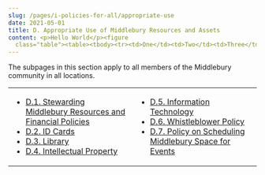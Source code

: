 ```yaml
---
slug: /pages/i-policies-for-all/appropriate-use
date: 2021-05-01
title: D. Appropriate Use of Middlebury Resources and Assets
content: <p>Hello World</p><figure
  class="table"><table><tbody><tr><td>One</td><td>Two</td><td>Three</td></tr><tr><td>Four</td><td>Five</td><td>Six</td></tr><tr><td>Seven</td><td>Eight</td><td>Nine</td></tr></tbody></table></figure>
---
```


The subpages in this section apply to all members of the Middlebury community in all locations.

<table>

<tbody>

<tr valign="top">

<td>

- [D.1\. Stewarding Middlebury Resources and Financial Policies](/pages/i-policies-for-all/appropriate-use/steward-resources)
- [D.2\. ID Cards](/pages/i-policies-for-all/appropriate-use/id-cards)
- [D.3\. Library](/pages/i-policies-for-all/appropriate-use/library-resources)
- [D.4\. Intellectual Property](/pages/i-policies-for-all/appropriate-use/intell-property)

</td>

<td>

- [D.5\. Information Technology](/pages/i-policies-for-all/appropriate-use/info-tech)
- [D.6\. Whistleblower Policy](/pages/i-policies-for-all/appropriate-use/d-6-whistleblower-policy)
- [D.7\. Policy on Scheduling Middlebury Space for Events](/pages/i-policies-for-all/appropriate-use/d-7-policy-on-scheduling-middlebury-space-for-events)

</td>

</tr>

</tbody>

</table>
